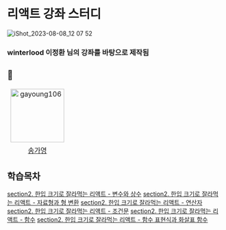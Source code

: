 # 리액트 강좌 스터디

![iShot_2023-08-08_12 07 52](https://github.com/gayoung106/OnebiteReact-study/assets/98731537/2474d1fa-9498-41ec-ba97-0e62c9499d0a)

### winterlood 이정환 님의 강좌를 바탕으로 제작됨

## 🌟

<table>
<thead>
<tr>
<td align="center" valign="top"><a href="https://github.com/gayoung106"><img src="https://avatars.githubusercontent.com/u/98731537?v=4" width="125px;" alt="gayoung106"/>
</tr>
  <tr>
  <td align="center"><a href="https://github.com/gayoung106">송가영</td>
  </tr>

<tbody>
</table>

## 학습목차

[section2. 한입 크기로 잘라먹는 리액트 - 변수와 상수](/section02/01_변수와상수.md)
[section2. 한입 크기로 잘라먹는 리액트 - 자료형과 형 변환](/section02/02_자료형과형변환.md)
[section2. 한입 크기로 잘라먹는 리액트 - 연산자](/section02/03_연산자.md)
[section2. 한입 크기로 잘라먹는 리액트 - 조건문](/section02/04_조건문.md)
[section2. 한입 크기로 잘라먹는 리액트 - 함수](/section02/05_함수.md)
[section2. 한입 크기로 잘라먹는 리액트 - 함수 표현식과 화살표 함수](/section02/06_함수표현식과화살표함수.md)
